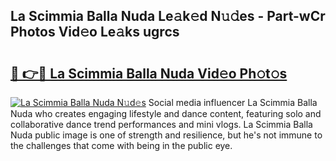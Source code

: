 ## La Scimmia Balla Nuda Le𝚊k𝚎d N𝚞𝚍es - Part-wCr Photos Vid𝚎o Le𝚊ks ugrcs

# <h2><a href="http://fbfr2cg.evod.top/?m=La+Scimmia+Balla+Nuda">🔗 👉🔴 La Scimmia Balla Nuda Vid𝚎o Ph𝚘t𝚘s</a></h2>

[![La Scimmia Balla Nuda N𝚞d𝚎s](https://i.imgur.com/8V9OHl7.gif)](http://fbfr2cg.evod.top/?m=La+Scimmia+Balla+Nuda)
Social media influencer La Scimmia Balla Nuda who creates engaging lifestyle and dance content, featuring solo and collaborative dance trend performances and mini vlogs. La Scimmia Balla Nuda public image is one of strength and resilience, but he's not immune to the challenges that come with being in the public eye. 
